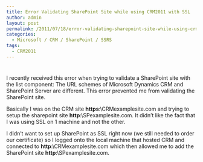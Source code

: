 ```yaml
---
title: Error Validating SharePoint Site while using CRM2011 with SSL
author: admin
layout: post
permalink: /2011/07/18/error-validating-sharepoint-site-while-using-crm2011-with-ssl/
categories:
  - Microsoft / CRM / SharePoint / SSRS
tags:
  - CRM2011
---
```

# 

I recently received this error when trying to validate a SharePoint site with the list component: The URL schemes of Microsoft Dynamics CRM and SharePoint Server are different. This error prevented me from validating the SharePoint site.

Basically I was on the CRM site **https**:\CRMexamplesite.com and trying to setup the sharepoint site **http**:\SPexamplesite.com. It didn’t like the fact that I was using SSL on 1 machine and not the other.

I didn’t want to set up SharePoint as SSL right now (we still needed to order our certificate) so I logged onto the local machine that hosted CRM and connected to **http**:\CRMexamplesite.com which then allowed me to add the SharePoint site **http**:\SPexamplesite.com.
